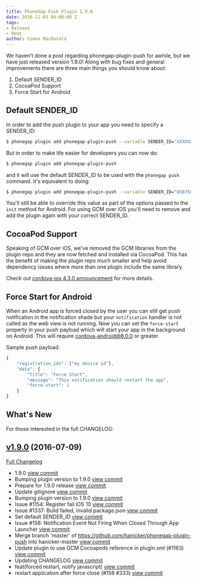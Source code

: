 ```yaml
---
title: PhoneGap Push Plugin 1.9.0
date: 2016-11-03 00:00:00 Z
tags:
- Release
- News
author: Simon MacDonald
---
```


We haven't done a post regarding phonegap-plugin-push for awhile, but we have just
released version 1.9.0! Along with bug fixes and general improvements there are three main things you should know about:

1. Default SENDER_ID
2. CocoaPod Support
3. Force Start for Android

## Default SENDER_ID

In order to add the push plugin to your app you need to specify a SENDER_ID:

```bash
$ phonegap plugin add phonegap-plugin-push --variable SENDER_ID="XXXXXXX"
```

But in order to make life easier for developers you can now do:

```bash
$ phonegap plugin add phonegap-plugin-push
```

and it will use the default SENDER_ID to be used with the `phonegap push` command.
It's equivalent to doing:

```bash
$ phonegap plugin add phonegap-plugin-push --variable SENDER_ID="85075801930"
```

You'll still be able to override this value as part of the options passed to the
`init` method for Android. For using GCM over iOS you'll need to remove and add the
plugin again with your correct SENDER_ID.

## CocoaPod Support

Speaking of GCM over iOS, we've removed the GCM libraries from the plugin repo
and they are now fetched and installed via CocoaPod. This has the benefit of
making the plugin repo much smaller and help avoid dependency issues where more
than one plugin include the same library.

Check out [cordova-ios 4.3.0 announcement](https://cordova.apache.org/announcements/2016/10/24/ios-release.html) for more details.

## Force Start for Android

When an Android app is forced closed by the user you can still get push notification
in the notification shade but your `notification` handler is not called as the
web view is not running. Now you can set the `force-start` property in your push
payload which will start your app in the background on Android. This will require
[cordova-android@6.0.0](https://cordova.apache.org/announcements/2016/10/24/android-release.html) or greater.

Sample push payload:

```javascript
{
    "registration_ids": ["my device id"],
    "data": {
        "title": "Force Start",
        "message": "This notification should restart the app",
        "force-start": 1
    }
}
```

## What's New

For those interested in the full CHANGELOG:

## [v1.9.0](https://github.com/phonegap/phonegap-plugin-push/tree/v1.9.0) (2016-07-09)
[Full Changelog](https://github.com/phonegap/phonegap-plugin-push/compare/v1.8.4...v1.9.0)

- 1.9.0 [view commit](http://github.com/phonegap/phonegap-plugin-push/commit/e5b7f22299d900a37064a783da43905ad73c58bf)
- Bumping plugin version to 1.9.0 [view commit](http://github.com/phonegap/phonegap-plugin-push/commit/dc6a11db4157e1070e48e073a8a78401f185d324)
- Prepare for 1.9.0 release [view commit](http://github.com/phonegap/phonegap-plugin-push/commit/0f889bfb5e612ef3ffbc1466deabfe9eb99b760b)
- Update gitignore [view commit](http://github.com/phonegap/phonegap-plugin-push/commit/d70bad64564444c01e59ff494b8ba09d190d3dbb)
- Bumping plugin version to 1.9.0 [view commit](http://github.com/phonegap/phonegap-plugin-push/commit/600993e7739a0a84ef77b60c4a1457f8aea084b6)
- Issue #1154: Register fail iOS 10 [view commit](http://github.com/phonegap/phonegap-plugin-push/commit/e6013d49ecf0025be10fb6bb87152ee4025b5df4)
- Issue #1337: Build failed, invalid package.json [view commit](http://github.com/phonegap/phonegap-plugin-push/commit/8631666e4654fd6acafa6cf160cc59424e912ceb)
- Set default SENDER_ID [view commit](http://github.com/phonegap/phonegap-plugin-push/commit/82ca365f4d6d91b18fc28c338a647a2622e60f6e)
- Issue #158: Notification Event Not Firing When Closed Through App Launcher [view commit](http://github.com/phonegap/phonegap-plugin-push/commit/ca18653d6ff332db41f48824a2d65bd2699ed8bc)
- Merge branch 'master' of https://github.com/hanicker/phonegap-plugin-push into hanicker-master [view commit](http://github.com/phonegap/phonegap-plugin-push/commit/43402909d3b2d5c6ff518cc69e401dc918b585aa)
- Update plugin to use GCM Cocoapods <framework> reference in plugin.xml (#1183) [view commit](http://github.com/phonegap/phonegap-plugin-push/commit/b639d83fe125d5b77720d130ccec53af3a5f3d91)
- Updating CHANGELOG [view commit](http://github.com/phonegap/phonegap-plugin-push/commit/e4779de2a5996703ba70656630f35d79415d1af8)
- feat(forced restart, notify javascript) [view commit](http://github.com/phonegap/phonegap-plugin-push/commit/8c03beff9a5a83927b7020ee04c3ed541de04edd)
- restart application after force close (#158 #333) [view commit](http://github.com/phonegap/phonegap-plugin-push/commit/8b7c972dbf617f22218c178d74368b35521eecb9)

